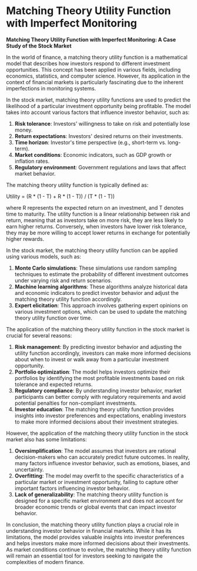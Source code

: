 # Matching Theory Utility Function with Imperfect Monitoring

**Matching Theory Utility Function with Imperfect Monitoring: A Case Study of the Stock Market**

In the world of finance, a matching theory utility function is a mathematical model that describes how investors respond to different investment opportunities. This concept has been applied in various fields, including economics, statistics, and computer science. However, its application in the context of financial markets is particularly fascinating due to the inherent imperfections in monitoring systems.

In the stock market, matching theory utility functions are used to predict the likelihood of a particular investment opportunity being profitable. The model takes into account various factors that influence investor behavior, such as:

1. **Risk tolerance**: Investors' willingness to take on risk and potentially lose money.
2. **Return expectations**: Investors' desired returns on their investments.
3. **Time horizon**: Investor's time perspective (e.g., short-term vs. long-term).
4. **Market conditions**: Economic indicators, such as GDP growth or inflation rates.
5. **Regulatory environment**: Government regulations and laws that affect market behavior.

The matching theory utility function is typically defined as:

Utility = (R \* (1 - T) + R \* (1 - T)) / (T \* (1 - T))

where R represents the expected return on an investment, and T denotes time to maturity. The utility function is a linear relationship between risk and return, meaning that as investors take on more risk, they are less likely to earn higher returns. Conversely, when investors have lower risk tolerance, they may be more willing to accept lower returns in exchange for potentially higher rewards.

In the stock market, the matching theory utility function can be applied using various models, such as:

1. **Monte Carlo simulations**: These simulations use random sampling techniques to estimate the probability of different investment outcomes under varying risk and return scenarios.
2. **Machine learning algorithms**: These algorithms analyze historical data and economic indicators to predict investor behavior and adjust the matching theory utility function accordingly.
3. **Expert elicitation**: This approach involves gathering expert opinions on various investment options, which can be used to update the matching theory utility function over time.

The application of the matching theory utility function in the stock market is crucial for several reasons:

1. **Risk management**: By predicting investor behavior and adjusting the utility function accordingly, investors can make more informed decisions about when to invest or walk away from a particular investment opportunity.
2. **Portfolio optimization**: The model helps investors optimize their portfolios by identifying the most profitable investments based on risk tolerance and expected returns.
3. **Regulatory compliance**: By understanding investor behavior, market participants can better comply with regulatory requirements and avoid potential penalties for non-compliant investments.
4. **Investor education**: The matching theory utility function provides insights into investor preferences and expectations, enabling investors to make more informed decisions about their investment strategies.

However, the application of the matching theory utility function in the stock market also has some limitations:

1. **Oversimplification**: The model assumes that investors are rational decision-makers who can accurately predict future outcomes. In reality, many factors influence investor behavior, such as emotions, biases, and uncertainty.
2. **Overfitting**: The model may overfit to the specific characteristics of a particular market or investment opportunity, failing to capture other important factors influencing investor behavior.
3. **Lack of generalizability**: The matching theory utility function is designed for a specific market environment and does not account for broader economic trends or global events that can impact investor behavior.

In conclusion, the matching theory utility function plays a crucial role in understanding investor behavior in financial markets. While it has its limitations, the model provides valuable insights into investor preferences and helps investors make more informed decisions about their investments. As market conditions continue to evolve, the matching theory utility function will remain an essential tool for investors seeking to navigate the complexities of modern finance.
